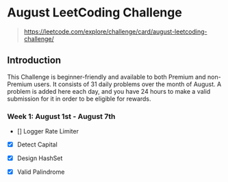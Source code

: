 # August LeetCoding Challenge

> https://leetcode.com/explore/challenge/card/august-leetcoding-challenge/

## Introduction
This Challenge is beginner-friendly and available to both Premium and non-Premium users. It consists of 31 daily problems over the month of August. A problem is added here each day, and you have 24 hours to make a valid submission for it in order to be eligible for rewards.

### Week 1: August 1st - August 7th
- [] Logger Rate Limiter
- [x] Detect Capital
- [x] Design HashSet
- [x] Valid Palindrome


